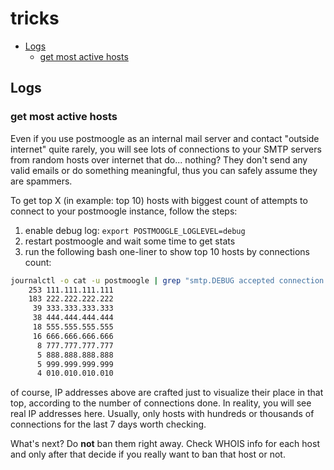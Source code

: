 # tricks

<!-- vim-markdown-toc GitLab -->

* [Logs](#logs)
  * [get most active hosts](#get-most-active-hosts)

<!-- vim-markdown-toc -->

## Logs

### get most active hosts

Even if you use postmoogle as an internal mail server and contact "outside internet" quite rarely,
you will see lots of connections to your SMTP servers from random hosts over internet that do... nothing?
They don't send any valid emails or do something meaningful, thus you can safely assume they are spammers.

To get top X (in example: top 10) hosts with biggest count of attempts to connect to your postmoogle instance, follow the steps:

1. enable debug log: `export POSTMOOGLE_LOGLEVEL=debug`
2. restart postmoogle and wait some time to get stats
3. run the following bash one-liner to show top 10 hosts by connections count:

```bash
journalctl -o cat -u postmoogle | grep "smtp.DEBUG accepted connection from " | grep -oE "[0-9]{1,3}.[0-9]{1,3}.[0-9]{1,3}.[0-9]{1,3}" | sort | uniq -ci | sort -rn | head -n 10
    253 111.111.111.111
    183 222.222.222.222
     39 333.333.333.333
     38 444.444.444.444
     18 555.555.555.555
     16 666.666.666.666
      8 777.777.777.777
      5 888.888.888.888
      5 999.999.999.999
      4 010.010.010.010
```

of course, IP addresses above are crafted just to visualize their place in that top, according to the number of connections done.
In reality, you will see real IP addresses here. Usually, only hosts with hundreds or thousands of connections for the last 7 days worth checking.

What's next?
Do **not** ban them right away. Check WHOIS info for each host and only after that decide if you really want to ban that host or not.
